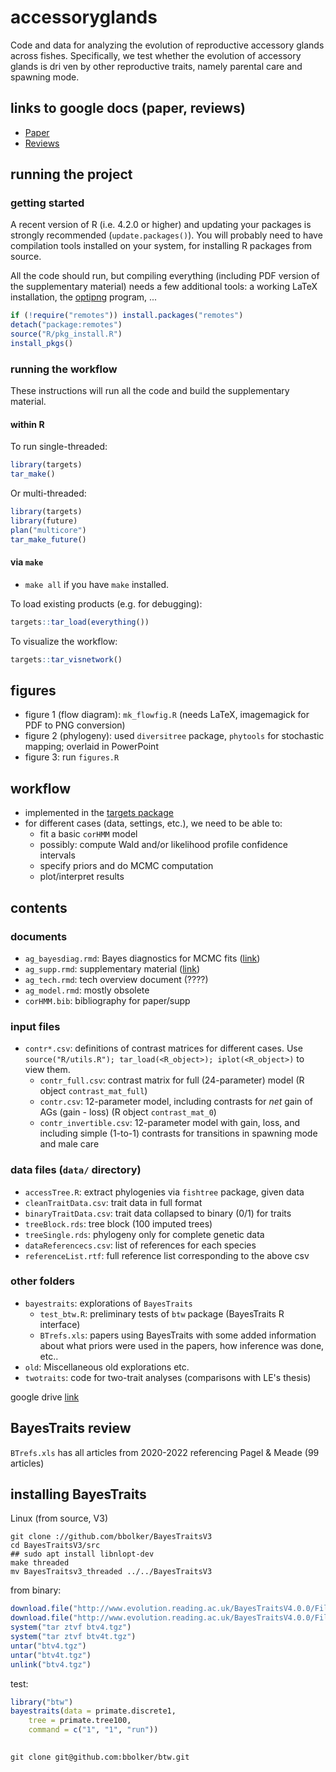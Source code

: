 # accessoryglands

Code and data for analyzing the evolution of reproductive accessory glands across fishes. Specifically, we test whether the evolution of accessory glands is dri
ven by other reproductive traits, namely parental care and spawning mode. 

## links to google docs (paper, reviews)

* [Paper](https://docs.google.com/document/d/1FNkwmk10zVr0JsVE-MQFGx3KTDwVGb_5/edit?usp=sharing&ouid=115557938223853461511&rtpof=true&sd=true)
* [Reviews](https://docs.google.com/document/d/1lFINfk6MAp4aWHuRLsmeCnVAQIKnBAQNNs2hFEsy5Ls/edit?usp=sharing)

## running the project

### getting started

A recent version of R (i.e. 4.2.0 or higher) and updating your packages is strongly recommended (`update.packages()`). You will probably need to have compilation tools installed on your system, for installing R packages from source.

All the code should run, but compiling everything (including PDF version of the supplementary material) needs a few additional tools: a working LaTeX installation, the [optipng](https://optipng.sourceforge.net/) program, ...

```r
if (!require("remotes")) install.packages("remotes")
detach("package:remotes")
source("R/pkg_install.R")
install_pkgs()
```

### running the workflow

These instructions will run all the code and build the supplementary material.

#### within R

To run single-threaded:

```r
library(targets)
tar_make()
```

Or multi-threaded:

```r
library(targets)
library(future)
plan("multicore")
tar_make_future()
```

#### via `make`

- `make all` if you have `make` installed.

To load existing products (e.g. for debugging):

```r
targets::tar_load(everything())
```

To visualize the workflow:

```r
targets::tar_visnetwork()
```

## figures

- figure 1 (flow diagram): `mk_flowfig.R` (needs LaTeX, imagemagick for PDF to PNG conversion)
- figure 2 (phylogeny): used `diversitree` package, `phytools` for stochastic mapping; overlaid in PowerPoint
- figure 3: run `figures.R`

## workflow

- implemented in the [targets package](https://books.ropensci.org/targets/)
- for different cases (data, settings, etc.), we need to be able to:
   - fit a basic `corHMM` model
   - possibly: compute Wald and/or likelihood profile confidence intervals
   - specify priors and do MCMC computation
   - plot/interpret results

## contents

### documents

- `ag_bayesdiag.rmd`: Bayes diagnostics for MCMC fits ([link](http://www.math.mcmaster.ca/bolker/AG/ag_bayesdiag.html))
- `ag_supp.rmd`: supplementary material ([link](http://www.math.mcmaster.ca/bolker/AG/ag_supp.html))
- `ag_tech.rmd`: tech overview document (????)
- `ag_model.rmd`: mostly obsolete
- `corHMM.bib`: bibliography for paper/supp

### input files

- `contr*.csv`: definitions of contrast matrices for different cases. Use `source("R/utils.R"); tar_load(<R_object>); iplot(<R_object>)` to view them.
    - `contr_full.csv`: contrast matrix for full (24-parameter) model (R object `contrast_mat_full`)
	- `contr.csv`: 12-parameter model, including contrasts for *net* gain of AGs (gain - loss) (R object `contrast_mat_0`)
	- `contr_invertible.csv`: 12-parameter model with gain, loss, and including simple (1-to-1) contrasts for transitions in spawning mode and male care

### data files (`data/` directory)

- `accessTree.R`: extract phylogenies via `fishtree` package, given data
- `cleanTraitData.csv`: trait data in full format
- `binaryTraitData.csv`: trait data collapsed to binary (0/1) for traits
- `treeBlock.rds`: tree block (100 imputed trees)
- `treeSingle.rds`: phylogeny only for complete genetic data
- `dataReferencecs.csv`: list of references for each species
- `referenceList.rtf`: full reference list corresponding to the above csv

### other folders

- `bayestraits`: explorations of `BayesTraits`
   - `test_btw.R`: preliminary tests of `btw` package (BayesTraits R interface)
   - `BTrefs.xls`: papers using BayesTraits with some added information about what priors were used in the papers, how inference was done, etc..
- `old`: Miscellaneous old explorations etc.
- `twotraits`: code for two-trait analyses (comparisons with LE's thesis)


google drive [link](https://drive.google.com/drive/folders/1S5KwLDQavshwS8i0e9_g1jRiVUw8rnLO?usp=sharing)

## BayesTraits review

`BTrefs.xls` has all articles from 2020-2022 referencing Pagel & Meade (99 articles)

## installing BayesTraits

Linux (from source, V3)

```
git clone ://github.com/bbolker/BayesTraitsV3
cd BayesTraitsV3/src
## sudo apt install libnlopt-dev
make threaded
mv BayesTraitsv3_threaded ../../BayesTraitsV3
```

from binary:

```r
download.file("http://www.evolution.reading.ac.uk/BayesTraitsV4.0.0/Files/BayesTraitsV4.0.0-Linux.tar.gz", destfile = "btv4.tgz")
download.file("http://www.evolution.reading.ac.uk/BayesTraitsV4.0.0/Files/BayesTraitsV4.0.0-Linux-Threaded.tar.gz", destfile = "btv4t.tgz")
system("tar ztvf btv4.tgz")
system("tar ztvf btv4t.tgz")
untar("btv4.tgz")
untar("btv4t.tgz")
unlink("btv4.tgz")
```

test:

```r
library("btw")
bayestraits(data = primate.discrete1,
	tree = primate.tree100,
	command = c("1", "1", "run"))
```

##



```
git clone git@github.com:bbolker/btw.git
```

